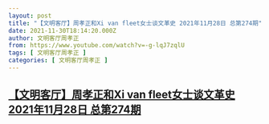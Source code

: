 ```yaml
---
layout: post
title: "【文明客厅】周孝正和Xi van fleet女士谈文革史 2021年11月28日 总第274期"
date: 2021-11-30T18:14:20.000Z
author: 文明客厅周孝正
from: https://www.youtube.com/watch?v=-g-lqJ7zqlU
tags: [ 文明客厅周孝正 ]
categories: [ 文明客厅周孝正 ]
---
```

<!--1638296060000-->
[【文明客厅】周孝正和Xi van fleet女士谈文革史 2021年11月28日 总第274期](https://www.youtube.com/watch?v=-g-lqJ7zqlU)
------

<div>

</div>
